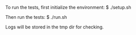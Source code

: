 To run the tests, first initialize the environment:
$ ./setup.sh

Then run the tests:
$ ./run.sh

Logs will be stored in the tmp dir for checking.
